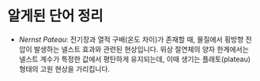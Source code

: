 # 알게된 단어 정리
* _Nernst Pateau_: 전기장과 열적 구배(온도 차이)가 존재할 때, 물질에서 횡방향 전압이 발생하는 넬스트 효과와 관련된 현상입니다. 위상 절연체의 양자 한계에서는 넬스트 계수가 특정한 값에서 평탄하게 유지되는데, 이때 생기는 플래토(plateau) 형태의 고원 현상을 가리킵니다.